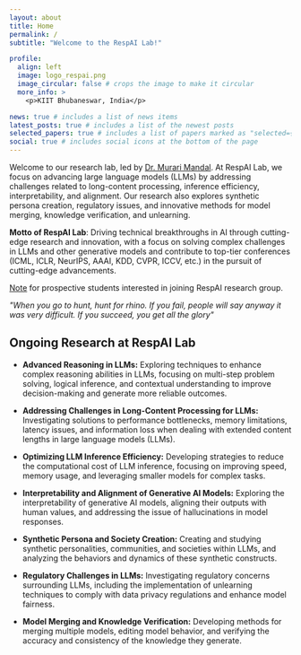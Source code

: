 ```yaml
---
layout: about
title: Home
permalink: /
subtitle: "Welcome to the RespAI Lab!"

profile:
  align: left
  image: logo_respai.png
  image_circular: false # crops the image to make it circular
  more_info: >
    <p>KIIT Bhubaneswar, India</p>

news: true # includes a list of news items
latest_posts: true # includes a list of the newest posts
selected_papers: true # includes a list of papers marked as "selected={true}"
social: true # includes social icons at the bottom of the page
---
```


Welcome to our research lab, led by [Dr. Murari Mandal](https://murarimandal.github.io/). At RespAI Lab, we focus on advancing large language models (LLMs) by addressing challenges related to long-content processing, inference efficiency, interpretability, and alignment. Our research also explores synthetic persona creation, regulatory issues, and innovative methods for model merging, knowledge verification, and unlearning.

<b>Motto of RespAI Lab</b>: Driving technical breakthroughs in AI through cutting-edge research and innovation, with a focus on solving complex challenges in LLMs and other generative models and contribute to top-tier conferences (ICML, ICLR, NeurIPS, AAAI, KDD, CVPR, ICCV, etc.) in the pursuit of cutting-edge advancements. 

<a href="https://drive.google.com/file/d/1PUTaXFezfWkEpf0mall2CN6iDQuY_zqT/view?usp=drive_link" target="_blank">Note</a> for prospective students interested in joining RespAI research group. 

<p><em>"When you go to hunt, hunt for rhino. If you fail, people will say anyway it was very difficult. If you succeed, you get all the glory"</em></p>

## <b>Ongoing Research at RespAI Lab</b>
- <b>Advanced Reasoning in LLMs:</b> Exploring techniques to enhance complex reasoning abilities in LLMs, focusing on multi-step problem solving, logical inference, and contextual understanding to improve decision-making and generate more reliable outcomes.

- <b>Addressing Challenges in Long-Content Processing for LLMs:</b> Investigating solutions to performance bottlenecks, memory limitations, latency issues, and information loss when dealing with extended content lengths in large language models (LLMs).
  
- <b>Optimizing LLM Inference Efficiency:</b> Developing strategies to reduce the computational cost of LLM inference, focusing on improving speed, memory usage, and leveraging smaller models for complex tasks.

- <b>Interpretability and Alignment of Generative AI Models:</b> Exploring the interpretability of generative AI models, aligning their outputs with human values, and addressing the issue of hallucinations in model responses.

- <b>Synthetic Persona and Society Creation:</b> Creating and studying synthetic personalities, communities, and societies within LLMs, and analyzing the behaviors and dynamics of these synthetic constructs.

- <b>Regulatory Challenges in LLMs:</b> Investigating regulatory concerns surrounding LLMs, including the implementation of unlearning techniques to comply with data privacy regulations and enhance model fairness.

- <b>Model Merging and Knowledge Verification:</b> Developing methods for merging multiple models, editing model behavior, and verifying the accuracy and consistency of the knowledge they generate.
